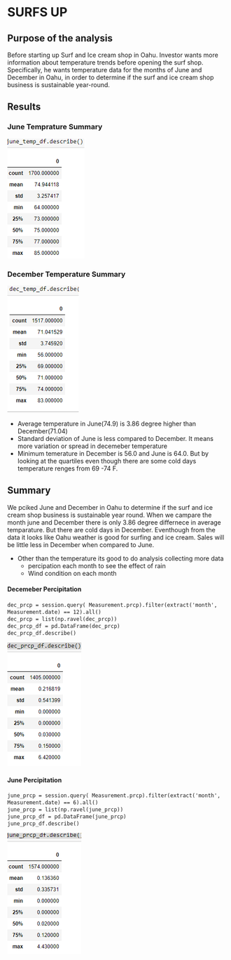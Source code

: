 # SURFS UP

## Purpose of the analysis

Before starting up Surf and Ice cream shop in Oahu. Investor wants more information about temperature trends before opening the surf shop. Specifically, he wants temperature data for the months of June and December in Oahu, in order to determine if the surf and ice cream shop business is sustainable year-round.


## Results

### June Temprature Summary
![JUNE](https://github.com/11nithin/surfs_up/blob/main/Resources/June_Stat%20summary.PNG)

### December Temperature Summary

![DECEMBER](https://github.com/11nithin/surfs_up/blob/main/Resources/Dec%20_Stat%20summary.PNG)


 - Average temperature in June(74.9) is 3.86 degree higher than December(71.04) 
 - Standard deviation of June is less compared to December. It means more variation or spread in decemeber temperature
 - Minimum temerature in December is 56.0 and June is 64.0. But by looking at the quartiles even though there are some cold days temperature renges from 69 -74 F. 
  

## Summary
We pciked June and December in Oahu to determine if the surf and ice cream shop business is sustainable  year round. When we campare the month june and December there is only 3.86 degree differnece in average temparature. But there are cold days in December. Eventhough from the data it looks like Oahu weather is good for surfing and ice cream. Sales will be little less in December when compared to June. 

- Other than the temperature its good to do analysis collecting more data 
   - percipation each month to see the effect of rain
   - Wind condition on each month
  

#### Decemeber Percipitation
````
dec_prcp = session.query( Measurement.prcp).filter(extract('month', Measurement.date) == 12).all()
dec_prcp = list(np.ravel(dec_prcp))
dec_prcp_df = pd.DataFrame(dec_prcp)
dec_prcp_df.describe()
````
![dec](https://github.com/11nithin/surfs_up/blob/main/Resources/December_percipitation%20_summary.PNG)


#### June Percipitation
````
june_prcp = session.query( Measurement.prcp).filter(extract('month', Measurement.date) == 6).all()
june_prcp = list(np.ravel(june_prcp))
june_prcp_df = pd.DataFrame(june_prcp)
june_prcp_df.describe()
````
 ![JUNE](https://github.com/11nithin/surfs_up/blob/main/Resources/June_percipitation%20_summary.PNG)


